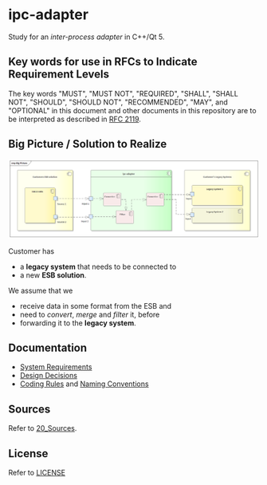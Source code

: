 # ipc-adapter

Study for an _inter-process adapter_ in C++/Qt 5.

## Key words for use in RFCs to Indicate Requirement Levels
The key words "MUST", "MUST NOT", "REQUIRED", "SHALL", "SHALL NOT", "SHOULD", "SHOULD NOT", "RECOMMENDED",  "MAY", and "OPTIONAL" in this document and other documents in this repository are to be interpreted as described in [RFC 2119](https://www.ietf.org/rfc/rfc2119.txt).

## Big Picture / Solution to Realize
![ipc-adapter big picture](00_Documentation/big_picture.png)

Customer has
- a **legacy system** that needs to be connected to 
- a new **ESB solution**.

We assume that we 
- receive data in some format from the ESB and 
- need to _convert_, _merge_ and _filter_ it, before 
- forwarding it to the **legacy system**.


## Documentation

- [System Requirements](00_Documentation/System_Requirements.md)
- [Design Decisions](00_Documentation/Design_Decisions.md)
- [Coding Rules](00_Documentation/Coding_Rules.md) and [Naming Conventions](00_Documentation/Naming_Conventions.md)

## Sources

Refer to [20_Sources](20_Sources/).

## License

Refer to [LICENSE](LICENSE)
